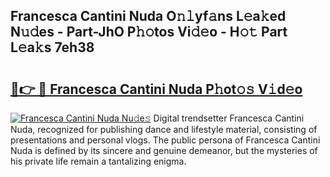 ## Francesca Cantini Nuda O𝚗𝚕yf𝚊ns L𝚎a𝚔ed N𝚞𝚍es - Part-JhO P𝚑𝚘tos Vi𝚍𝚎o - H𝚘𝚝 Part L𝚎a𝚔s 7eh38

# <h2><a href="http://kf9wvto.oniu.top/?m=Francesca+Cantini+Nuda">🔗👉 🔴 Francesca Cantini Nuda P𝚑ot𝚘𝚜 V𝚒d𝚎o</a></h2>

[![Francesca Cantini Nuda Nu𝚍e𝚜](https://i.imgur.com/0qMVB7G.gif)](http://kf9wvto.oniu.top/?m=Francesca+Cantini+Nuda)
Digital trendsetter Francesca Cantini Nuda, recognized for publishing dance and lifestyle material, consisting of presentations and personal vlogs. The public persona of Francesca Cantini Nuda is defined by its sincere and genuine demeanor, but the mysteries of his private life remain a tantalizing enigma.  

